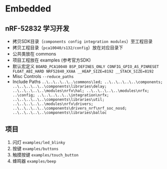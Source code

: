 # Embedded

## nRF-52832 学习开发
- 拷贝SDK目录（`components config integration modules`）至工程目录
- 拷贝工程目录（`pca10040/s132/config`）放在对应目录下
- 公共类放在 commons
- 项目工程放在 examples (参考官方SDK)
- 默认宏定义
`
BOARD_PCA10040 BSP_DEFINES_ONLY CONFIG_GPIO_AS_PINRESET FLOAT_ABI_HARD NRF52840_XXAA __HEAP_SIZE=8192 __STACK_SIZE=8192
`
- Misc Controls `--reduce_paths`
- Include Paths
`
..\..\..\..\..\commons\led;
..\..\..\..\..\components;
..\..\..\..\..\components\libraries\delay;
..\..\..\..\..\modules\nrfx\hal;
..\..\..\..\..\modules\nrfx;
..\config;
..\..\..\..\..\integration\nrfx;
..\..\..\..\..\components\libraries\util;
..\..\..\..\..\modules\nrfx\drivers;
..\..\..\..\..\components\drivers_nrf\nrf_soc_nosd;
..\..\..\..\..\components\libraries\balloc
`
## 项目
1. 闪灯 `examples/led_blinky`
2. 按键 `examples/buttons`
3. 触摸按键 `examples/touch_button`
4. 蜂鸣器 `examples/beep`